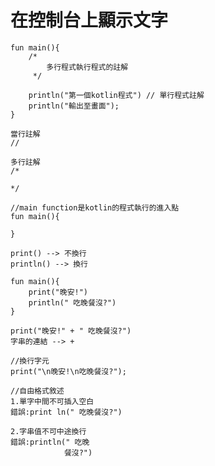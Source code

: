 # 在控制台上顯示文字
    fun main(){
        /*
            多行程式執行程式的註解
         */
    
        println("第一個kotlin程式") // 單行程式註解
        println("輸出至畫面");
    }

```
當行註解 
//

多行註解
/*

*/
```

 
    //main function是kotlin的程式執行的進入點
    fun main(){
        
    }

```
print() --> 不換行
println() --> 換行

fun main(){
    print("晚安!")
    println(" 吃晚餐沒?")
}
```

```
print("晚安!" + " 吃晚餐沒?")
字串的連結 --> +
```

```
//換行字元
print("\n晚安!\n吃晚餐沒?");
```

```
//自由格式敘述
1.單字中間不可插入空白
錯誤:print ln(" 吃晚餐沒?")

2.字串值不可中途換行
錯誤:println(" 吃晚
            餐沒?")
```